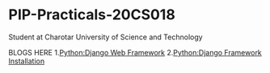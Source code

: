 # PIP-Practicals-20CS018
Student at Charotar University of Science and Technology

BLOGS HERE
1.[Python:Django Web Framework](https://medium.com/@devhalvawala15/python-django-web-framework-a59116080d4a)
2.[Python:Django Framework Installation](https://medium.com/@devhalvawala15/python-django-framework-a82426a4024f)
